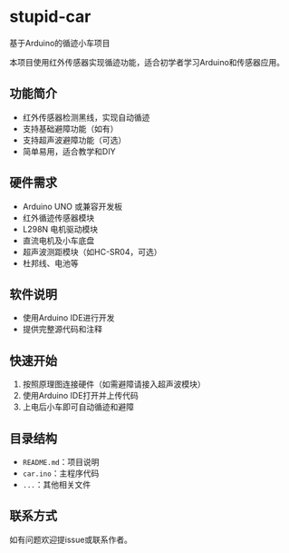 # stupid-car
基于Arduino的循迹小车项目

本项目使用红外传感器实现循迹功能，适合初学者学习Arduino和传感器应用。

## 功能简介

- 红外传感器检测黑线，实现自动循迹
- 支持基础避障功能（如有）
- 支持超声波避障功能（可选）
- 简单易用，适合教学和DIY

## 硬件需求

- Arduino UNO 或兼容开发板
- 红外循迹传感器模块
- L298N 电机驱动模块
- 直流电机及小车底盘
- 超声波测距模块（如HC-SR04，可选）
- 杜邦线、电池等

## 软件说明

- 使用Arduino IDE进行开发
- 提供完整源代码和注释

## 快速开始

1. 按照原理图连接硬件（如需避障请接入超声波模块）
2. 使用Arduino IDE打开并上传代码
3. 上电后小车即可自动循迹和避障

## 目录结构

- `README.md`：项目说明
- `car.ino`：主程序代码
- `...`：其他相关文件

## 联系方式

如有问题欢迎提issue或联系作者。
